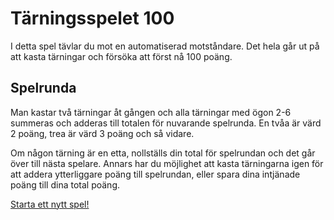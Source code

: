 
Tärningsspelet 100
====================
I detta spel tävlar du mot en automatiserad motståndare.
Det hela går ut på att kasta tärningar och försöka att först nå 100 poäng.

Spelrunda
------------
Man kastar två tärningar åt gången och alla tärningar med ögon 2-6 summeras och adderas till totalen för nuvarande spelrunda. En tvåa är värd 2 poäng, trea är värd 3 poäng och så vidare.

Om någon tärning är en etta, nollställs din total för spelrundan och det går över till nästa spelare.
Annars har du möjlighet att kasta tärningarna igen för att addera ytterliggare poäng till spelrundan, eller spara dina intjänade poäng till dina total poäng.


[Starta ett nytt spel!](dicegame/init)
